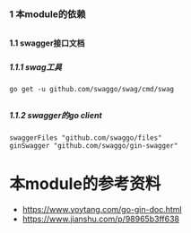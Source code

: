 #  <h3>1 本module的依赖<h3>
## <h4>1.1 swagger接口文档<h4>
### <h5>1.1.1 swag工具<h5>
```
go get -u github.com/swaggo/swag/cmd/swag
```

## <h5>1.1.2 swagger的go client</h5>
```
swaggerFiles "github.com/swaggo/files"
ginSwagger "github.com/swaggo/gin-swagger"
```

## 

# 本module的参考资料
- https://www.yoytang.com/go-gin-doc.html
- https://www.jianshu.com/p/98965b3ff638